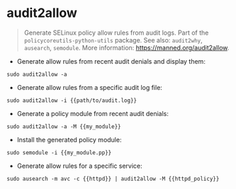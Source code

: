 # audit2allow

> Generate SELinux policy allow rules from audit logs.
> Part of the `policycoreutils-python-utils` package.
> See also: `audit2why`, `ausearch`, `semodule`.
> More information: <https://manned.org/audit2allow>.

- Generate allow rules from recent audit denials and display them:

`sudo audit2allow -a`

- Generate allow rules from a specific audit log file:

`sudo audit2allow -i {{path/to/audit.log}}`

- Generate a policy module from recent audit denials:

`sudo audit2allow -a -M {{my_module}}`

- Install the generated policy module:

`sudo semodule -i {{my_module.pp}}`

- Generate allow rules for a specific service:

`sudo ausearch -m avc -c {{httpd}} | audit2allow -M {{httpd_policy}}`
